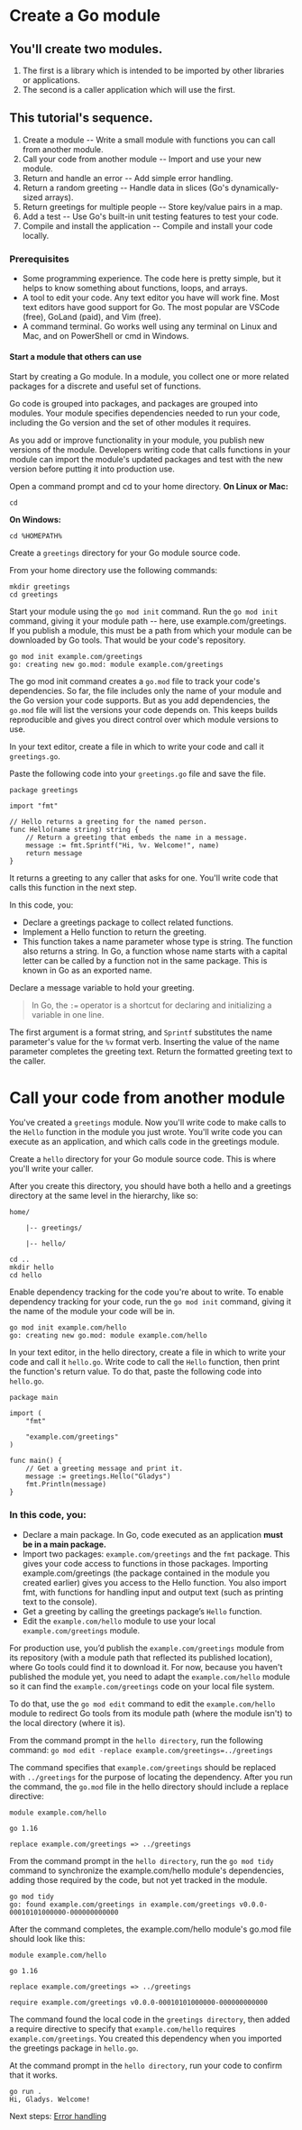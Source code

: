 # Create a Go module

## You'll create two modules. 

1. The first is a library which is intended to be imported by other libraries or applications. 
2. The second is a caller application which will use the first.

## This tutorial's sequence.

1. Create a module -- Write a small module with functions you can call from another module.
2. Call your code from another module -- Import and use your new module.
3. Return and handle an error -- Add simple error handling.
4. Return a random greeting -- Handle data in slices (Go's dynamically-sized arrays).
5. Return greetings for multiple people -- Store key/value pairs in a map.
6. Add a test -- Use Go's built-in unit testing features to test your code.
7. Compile and install the application -- Compile and install your code locally.

### Prerequisites
- Some programming experience. The code here is pretty simple, but it helps to know something about functions, loops, and arrays.
- A tool to edit your code. Any text editor you have will work fine. Most text editors have good support for Go. The most popular are VSCode (free), GoLand (paid), and Vim (free).
- A command terminal. Go works well using any terminal on Linux and Mac, and on PowerShell or cmd in Windows.

#### Start a module that others can use
Start by creating a Go module. In a module, you collect one or more related packages for a discrete and useful set of functions. 

Go code is grouped into packages, and packages are grouped into modules. 
Your module specifies dependencies needed to run your code, including the Go version and the set of other modules it requires.

As you add or improve functionality in your module, you publish new versions of the module. Developers writing code that calls functions in your module can import the module's updated packages and test with the new version before putting it into production use.

Open a command prompt and cd to your home directory.
**On Linux or Mac:**

`cd`

**On Windows:**

`cd %HOMEPATH%`

Create a `greetings` directory for your Go module source code.

From your home directory use the following commands:

```
mkdir greetings
cd greetings
```

Start your module using the `go mod init` command.
Run the `go mod init` command, giving it your module path -- here, use example.com/greetings. 
If you publish a module, this must be a path from which your module can be downloaded by Go tools. That would be your code's repository.


```
go mod init example.com/greetings
go: creating new go.mod: module example.com/greetings
```

The go mod init command creates a `go.mod` file to track your code's dependencies. So far, the file includes only the name of your module and the Go version your code supports. But as you add dependencies, the `go.mod` file will list the versions your code depends on. This keeps builds reproducible and gives you direct control over which module versions to use.

In your text editor, create a file in which to write your code and call it `greetings.go`.

Paste the following code into your `greetings.go` file and save the file.

```
package greetings

import "fmt"

// Hello returns a greeting for the named person.
func Hello(name string) string {
    // Return a greeting that embeds the name in a message.
    message := fmt.Sprintf("Hi, %v. Welcome!", name)
    return message
}
```

It returns a greeting to any caller that asks for one. You'll write code that calls this function in the next step.

In this code, you:

- Declare a greetings package to collect related functions.
- Implement a Hello function to return the greeting.
- This function takes a name parameter whose type is string. The function also returns a string. In Go, a function whose name starts with a capital letter can be called by a function not in the same package. This is known in Go as an exported name.

Declare a message variable to hold your greeting.

> In Go, the `:=` operator is a shortcut for declaring and initializing a variable in one line.

The first argument is a format string, and `Sprintf` substitutes the name parameter's value for the `%v` format verb. Inserting the value of the name parameter completes the greeting text.
Return the formatted greeting text to the caller.

# Call your code from another module

You've created a `greetings` module. 
Now you'll write code to make calls to the `Hello` function in the module you just wrote. You'll write code you can execute as an application, and which calls code in the greetings module.

Create a `hello` directory for your Go module source code. This is where you'll write your caller.

After you create this directory, you should have both a hello and a greetings directory at the same level in the hierarchy, like so:

```
home/

    |-- greetings/

    |-- hello/
```

```
cd ..
mkdir hello
cd hello
```

Enable dependency tracking for the code you're about to write.
To enable dependency tracking for your code, run the `go mod init` command, giving it the name of the module your code will be in.

```
go mod init example.com/hello
go: creating new go.mod: module example.com/hello
```

In your text editor, in the hello directory, create a file in which to write your code and call it `hello.go`.
Write code to call the `Hello` function, then print the function's return value.
To do that, paste the following code into `hello.go`.

```
package main

import (
    "fmt"

    "example.com/greetings"
)

func main() {
    // Get a greeting message and print it.
    message := greetings.Hello("Gladys")
    fmt.Println(message)
}
```

### In this code, you:

- Declare a main package. In Go, code executed as an application **must be in a main package.**
- Import two packages: `example.com/greetings` and the `fmt` package. This gives your code access to functions in those packages. Importing example.com/greetings (the package contained in the module you created earlier) gives you access to the Hello function. You also import fmt, with functions for handling input and output text (such as printing text to the console).
- Get a greeting by calling the greetings package’s `Hello` function.
- Edit the `example.com/hello` module to use your local `example.com/greetings` module.

For production use, you’d publish the `example.com/greetings` module from its repository (with a module path that reflected its published location), where Go tools could find it to download it. For now, because you haven't published the module yet, you need to adapt the `example.com/hello` module so it can find the `example.com/greetings` code on your local file system.

To do that, use the `go mod edit` command to edit the `example.com/hello` module to redirect Go tools from its module path (where the module isn't) to the local directory (where it is).

From the command prompt in the `hello directory`, run the following command:
`go mod edit -replace example.com/greetings=../greetings`

The command specifies that `example.com/greetings` should be replaced with `../greetings` for the purpose of locating the dependency. After you run the command, the `go.mod` file in the hello directory should include a replace directive:

```
module example.com/hello

go 1.16

replace example.com/greetings => ../greetings
```

From the command prompt in the `hello directory`, run the `go mod tidy` command to synchronize the example.com/hello module's dependencies, adding those required by the code, but not yet tracked in the module.

```
go mod tidy
go: found example.com/greetings in example.com/greetings v0.0.0-00010101000000-000000000000
```

After the command completes, the example.com/hello module's go.mod file should look like this:

```
module example.com/hello

go 1.16

replace example.com/greetings => ../greetings

require example.com/greetings v0.0.0-00010101000000-000000000000
```

The command found the local code in the `greetings directory`, then added a require directive to specify that `example.com/hello` requires `example.com/greetings`. You created this dependency when you imported the greetings package in `hello.go`.

At the command prompt in the `hello directory`, run your code to confirm that it works.
```
go run .
Hi, Gladys. Welcome!
```

Next steps: [Error handling](../03-error-handling)